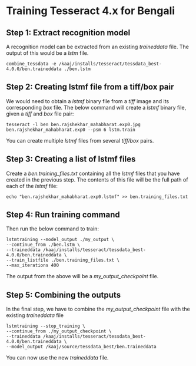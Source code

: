 # Training Tesseract 4.x for Bengali

## Step 1: Extract recognition model

A recognition model can be extracted from an existing *traineddata* file. The output of this would be a *lstm* file.

    combine_tessdata -e /kaaj/installs/tesseract/tessdata_best-4.0.0/ben.traineddata ./ben.lstm

## Step 2: Creating lstmf file from a tiff/box pair

We would need to obtain a *lstmf* binary file from a *tiff* image and its corresponding *box* file. The below command will create a *lstmf* binary file, given a *tiff* and *box* file pair:

    tesseract -l ben ben.rajshekhar_mahabharat.exp0.jpg ben.rajshekhar_mahabharat.exp0 --psm 6 lstm.train

You can create multiple *lstmf* files from several *tiff/box* pairs.  

## Step 3: Creating a list of lstmf files

Create a *ben.training_files.txt* containing all the *lstmf* files that you have created in the previous step. The contents of this file will be the full path of each of the *lstmf* file:

    echo "ben.rajshekhar_mahabharat.exp0.lstmf" >> ben.training_files.txt

## Step 4: Run training command    

Then run the below command to train:

    lstmtraining --model_output ./my_output \
    --continue_from ./ben.lstm \
    --traineddata /kaaj/installs/tesseract/tessdata_best-4.0.0/ben.traineddata \
    --train_listfile ./ben.training_files.txt \
    --max_iterations 400    

The output from the above will be a *my_output_checkpoint* file.

## Step 5: Combining the outputs

In the final step, we have to combine the *my_output_checkpoint* file with the existing *traineddata* file

    lstmtraining --stop_training \
    --continue_from ./my_output_checkpoint \
    --traineddata /kaaj/installs/tesseract/tessdata_best-4.0.0/ben.traineddata \
    --model_output /kaaj/source/tessdata_best/ben.traineddata

You can now use the new *traineddata* file.        

